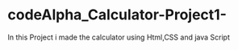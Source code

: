 # codeAlpha_Calculator-Project1-
In this Project i made the calculator using Html,CSS and java Script
